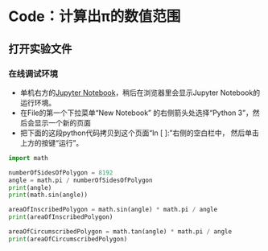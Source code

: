 # Code：计算出π的数值范围

## 打开实验文件

### 在线调试环境

- 单机右方的[Jupyter Notebook](https://mybinder.org/v2/gh/ipython/ipython-in-depth/master?filepath=binder/Index.ipynb)，稍后在浏览器里会显示Jupyter Notebook的运行环境。
- 在File的第一个下拉菜单“New Notebook” 的右侧箭头处选择“Python 3”，然后会显示一个新的页面
- 把下面的这段python代码拷贝到这个页面“In [ ]:”右侧的空白栏中， 然后单击上方的按键“运行”。

```python
import math

numberOfSidesOfPolygon = 8192
angle = math.pi / numberOfSidesOfPolygon
print(angle)
print(math.sin(angle))

areaOfInscribedPolygon = math.sin(angle) * math.pi / angle
print(areaOfInscribedPolygon)

areaOfCircumscribedPolygon = math.tan(angle) * math.pi / angle
print(areaOfCircumscribedPolygon)
```




